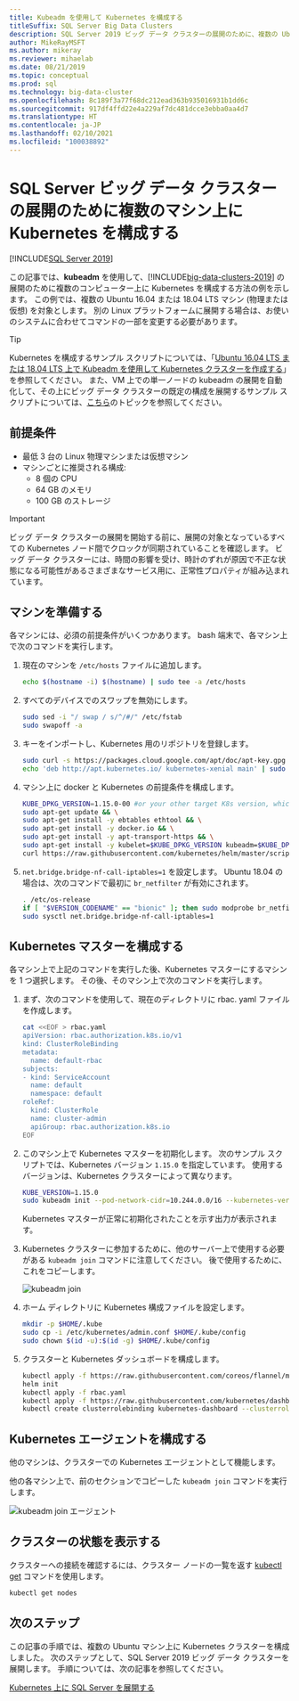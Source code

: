 ```yaml
---
title: Kubeadm を使用して Kubernetes を構成する
titleSuffix: SQL Server Big Data Clusters
description: SQL Server 2019 ビッグ データ クラスターの展開のために、複数の Ubuntu 16.04 または18.04 マシン (物理または仮想) 上に Kubernetes を構成する方法について説明します。
author: MikeRayMSFT
ms.author: mikeray
ms.reviewer: mihaelab
ms.date: 08/21/2019
ms.topic: conceptual
ms.prod: sql
ms.technology: big-data-cluster
ms.openlocfilehash: 8c189f3a77f68dc212ead363b935016931b1dd6c
ms.sourcegitcommit: 917df4ffd22e4a229af7dc481dcce3ebba0aa4d7
ms.translationtype: HT
ms.contentlocale: ja-JP
ms.lasthandoff: 02/10/2021
ms.locfileid: "100038892"
---
```

# <a name="configure-kubernetes-on-multiple-machines-for-sql-server-big-data-cluster-deployments"></a>SQL Server ビッグ データ クラスターの展開のために複数のマシン上に Kubernetes を構成する

[!INCLUDE[SQL Server 2019](../includes/applies-to-version/sqlserver2019.md)]

この記事では、**kubeadm** を使用して、[!INCLUDE[big-data-clusters-2019](../includes/ssbigdataclusters-ver15.md)] の展開のために複数のコンピューター上に Kubernetes を構成する方法の例を示します。 この例では、複数の Ubuntu 16.04 または 18.04 LTS マシン (物理または仮想) を対象とします。 別の Linux プラットフォームに展開する場合は、お使いのシステムに合わせてコマンドの一部を変更する必要があります。  

> [!TIP] 
> Kubernetes を構成するサンプル スクリプトについては、「[Ubuntu 16.04 LTS または 18.04 LTS 上で Kubeadm を使用して Kubernetes クラスターを作成する](https://github.com/Microsoft/sql-server-samples/tree/master/samples/features/sql-big-data-cluster/deployment/kubeadm)」を参照してください。
また、VM 上での単一ノードの kubeadm の展開を自動化して、その上にビッグ データ クラスターの既定の構成を展開するサンプル スクリプトについては、[こちら](deployment-script-single-node-kubeadm.md)のトピックを参照してください。

## <a name="prerequisites"></a>前提条件

- 最低 3 台の Linux 物理マシンまたは仮想マシン
- マシンごとに推奨される構成:
   - 8 個の CPU
   - 64 GB のメモリ
   - 100 GB のストレージ
 
> [!Important] 
> ビッグ データ クラスターの展開を開始する前に、展開の対象となっているすべての Kubernetes ノード間でクロックが同期されていることを確認します。 ビッグ データ クラスターには、時間の影響を受け、時計のずれが原因で不正な状態になる可能性があるさまざまなサービス用に、正常性プロパティが組み込まれています。

## <a name="prepare-the-machines"></a>マシンを準備する

各マシンには、必須の前提条件がいくつかあります。 bash 端末で、各マシン上で次のコマンドを実行します。

1. 現在のマシンを `/etc/hosts` ファイルに追加します。

   ```bash
   echo $(hostname -i) $(hostname) | sudo tee -a /etc/hosts
   ```

1. すべてのデバイスでのスワップを無効にします。

   ```bash
   sudo sed -i "/ swap / s/^/#/" /etc/fstab
   sudo swapoff -a
   ```

1. キーをインポートし、Kubernetes 用のリポジトリを登録します。

   ```bash
   sudo curl -s https://packages.cloud.google.com/apt/doc/apt-key.gpg | sudo apt-key add -
   echo 'deb http://apt.kubernetes.io/ kubernetes-xenial main' | sudo tee -a /etc/apt/sources.list.d/kubernetes.list
   ```

1. マシン上に docker と Kubernetes の前提条件を構成します。

   ```bash
   KUBE_DPKG_VERSION=1.15.0-00 #or your other target K8s version, which should be at least 1.13.
   sudo apt-get update && \
   sudo apt-get install -y ebtables ethtool && \
   sudo apt-get install -y docker.io && \
   sudo apt-get install -y apt-transport-https && \
   sudo apt-get install -y kubelet=$KUBE_DPKG_VERSION kubeadm=$KUBE_DPKG_VERSION kubectl=$KUBE_DPKG_VERSION && \
   curl https://raw.githubusercontent.com/kubernetes/helm/master/scripts/get | bash
   ```
 
1. `net.bridge.bridge-nf-call-iptables=1` を設定します。 Ubuntu 18.04 の場合は、次のコマンドで最初に `br_netfilter` が有効にされます。

   ```bash
   . /etc/os-release
   if [ "$VERSION_CODENAME" == "bionic" ]; then sudo modprobe br_netfilter; fi
   sudo sysctl net.bridge.bridge-nf-call-iptables=1
   ```

## <a name="configure-the-kubernetes-master"></a>Kubernetes マスターを構成する

各マシン上で上記のコマンドを実行した後、Kubernetes マスターにするマシンを 1 つ選択します。 その後、そのマシン上で次のコマンドを実行します。

1. まず、次のコマンドを使用して、現在のディレクトリに rbac. yaml ファイルを作成します。 

   ```bash
   cat <<EOF > rbac.yaml
   apiVersion: rbac.authorization.k8s.io/v1
   kind: ClusterRoleBinding
   metadata:
     name: default-rbac
   subjects:
   - kind: ServiceAccount
     name: default
     namespace: default
   roleRef:
     kind: ClusterRole
     name: cluster-admin
     apiGroup: rbac.authorization.k8s.io
   EOF
   ```

1. このマシン上で Kubernetes マスターを初期化します。 次のサンプル スクリプトでは、Kubernetes バージョン `1.15.0` を指定しています。 使用するバージョンは、Kubernetes クラスターによって異なります。

   ```bash
   KUBE_VERSION=1.15.0
   sudo kubeadm init --pod-network-cidr=10.244.0.0/16 --kubernetes-version=$KUBE_VERSION
   ```

   Kubernetes マスターが正常に初期化されたことを示す出力が表示されます。

1. Kubernetes クラスターに参加するために、他のサーバー上で使用する必要がある `kubeadm join` コマンドに注意してください。 後で使用するために、これをコピーします。

   ![kubeadm join](./media/deploy-with-kubeadm/kubeadm-join.png)

1. ホーム ディレクトリに Kubernetes 構成ファイルを設定します。

   ```bash
   mkdir -p $HOME/.kube
   sudo cp -i /etc/kubernetes/admin.conf $HOME/.kube/config
   sudo chown $(id -u):$(id -g) $HOME/.kube/config
   ```

1. クラスターと Kubernetes ダッシュボードを構成します。

   ```bash
   kubectl apply -f https://raw.githubusercontent.com/coreos/flannel/master/Documentation/kube-flannel.yml
   helm init
   kubectl apply -f rbac.yaml
   kubectl apply -f https://raw.githubusercontent.com/kubernetes/dashboard/v1.10.1/src/deploy/recommended/kubernetes-dashboard.yaml
   kubectl create clusterrolebinding kubernetes-dashboard --clusterrole=cluster-admin --serviceaccount=kube-system:kubernetes-dashboard
   ```

## <a name="configure-the-kubernetes-agents"></a>Kubernetes エージェントを構成する

他のマシンは、クラスターでの Kubernetes エージェントとして機能します。 

他の各マシン上で、前のセクションでコピーした `kubeadm join` コマンドを実行します。

![kubeadm join エージェント](./media/deploy-with-kubeadm/kubeadm-join-agents.png)

## <a name="view-the-cluster-status"></a>クラスターの状態を表示する

クラスターへの接続を確認するには、クラスター ノードの一覧を返す [kubectl get](https://kubernetes.io/docs/reference/generated/kubectl/kubectl-commands) コマンドを使用します。

```bash
kubectl get nodes
```

## <a name="next-steps"></a>次のステップ

この記事の手順では、複数の Ubuntu マシン上に Kubernetes クラスターを構成しました。 次のステップとして、SQL Server 2019 ビッグ データ クラスターを展開します。 手順については、次の記事を参照してください。

[Kubernetes 上に SQL Server を展開する](deployment-guidance.md#deploy)
